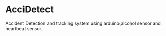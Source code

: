 # AcciDetect
Accident Detection and tracking system using arduino,alcohol sensor and heartbeat sensor.
